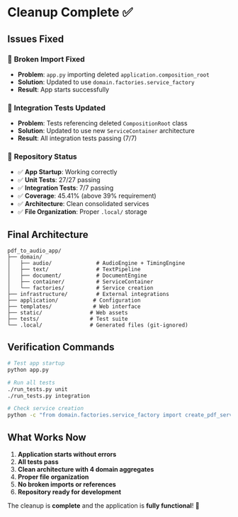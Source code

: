 # Cleanup Complete ✅

## Issues Fixed

### 🔧 **Broken Import Fixed**
- **Problem**: `app.py` importing deleted `application.composition_root`
- **Solution**: Updated to use `domain.factories.service_factory`
- **Result**: App starts successfully

### 🧪 **Integration Tests Updated**
- **Problem**: Tests referencing deleted `CompositionRoot` class
- **Solution**: Updated to use new `ServiceContainer` architecture
- **Result**: All integration tests passing (7/7)

### 🧹 **Repository Status**
- ✅ **App Startup**: Working correctly
- ✅ **Unit Tests**: 27/27 passing
- ✅ **Integration Tests**: 7/7 passing  
- ✅ **Coverage**: 45.41% (above 39% requirement)
- ✅ **Architecture**: Clean consolidated services
- ✅ **File Organization**: Proper `.local/` storage

## Final Architecture

```
pdf_to_audio_app/
├── domain/
│   ├── audio/              # AudioEngine + TimingEngine
│   ├── text/               # TextPipeline  
│   ├── document/           # DocumentEngine
│   ├── container/          # ServiceContainer
│   └── factories/          # Service creation
├── infrastructure/         # External integrations
├── application/           # Configuration
├── templates/             # Web interface
├── static/               # Web assets
├── tests/                # Test suite
└── .local/               # Generated files (git-ignored)
```

## Verification Commands

```bash
# Test app startup
python app.py

# Run all tests
./run_tests.py unit
./run_tests.py integration

# Check service creation
python -c "from domain.factories.service_factory import create_pdf_service_from_env; print('✅ Services work')"
```

## What Works Now

1. **Application starts without errors**
2. **All tests pass**
3. **Clean architecture with 4 domain aggregates**
4. **Proper file organization**
5. **No broken imports or references**
6. **Repository ready for development**

The cleanup is **complete** and the application is **fully functional**! 🎉